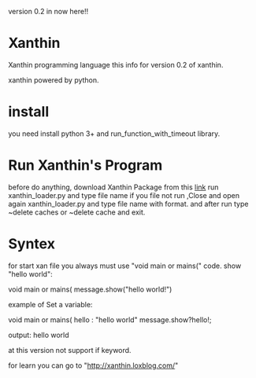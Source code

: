 version 0.2 in now here!!
# Xanthin
Xanthin programming language
this info for version 0.2 of xanthin.

xanthin powered by python.

<h1>install</h1>
you need install python 3+ and run_function_with_timeout library.
<h1>Run Xanthin's Program</h1>
before do anything, download Xanthin Package from this <a href="#">link</a>
run xanthin_loader.py and type file name
if you file not run ,Close and open again xanthin_loader.py and type file name with format.
and after run type ~delete caches or ~delete cache and exit.
<h1>Syntex</h1>
for start xan file you always must use "void main or mains(" code.
show "hello world":

void main or mains(
message.show("hello world!")


example of Set a variable:

void main or mains(
hello : "hello world"
message.show?hello!;

output:
hello world

at this version not support if keyword.

for learn you can go to "http://xanthin.loxblog.com/"
